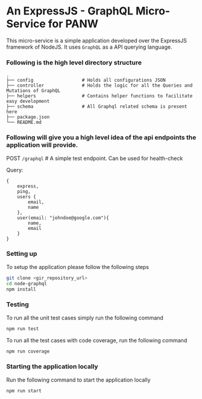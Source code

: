 # An ExpressJS - GraphQL Micro-Service for PANW

This micro-service is a simple application developed over the ExpressJS framework of NodeJS. It uses `GraphQL` as a API querying language.

### Following is the high level directory structure
    .
    ├── config                  # Holds all configurations JSON
    ├── controller              # Holds the logic for all the Queries and Mutations of GraphQL
    ├── helpers                 # Contains helper functions to facilitate easy development
    ├── schema                  # All Graphql related schema is present here
    ├── package.json
    └── README.md

### Following will give you a high level idea of the api endpoints the application will provide.

POST     `/graphql`                 # A simple test endpoint. Can be used for health-check

Query:   

``` 
{
    express,
    ping,
    users {
        email,
        name
    },
    user(email: "johndoe@google.com"){
        name,
        email
    }
}
```



### Setting up
To setup the application please follow the following steps

```bash
git clone <gir_repository_url>
cd node-graphql
npm install
```

### Testing

To run all the unit test cases simply run the following command

```bash
npm run test
```

To run all the test cases with code coverage, run the following command

```bash
npm run coverage
```

### Starting the application locally

Run the following command to start the application locally

```bash
npm run start
```
